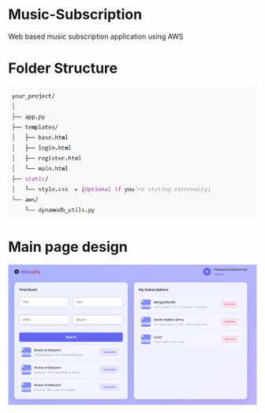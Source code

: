 # Music-Subscription
Web based music subscription application using AWS

# Folder Structure
![alt text](image.png)

# Main page design
![alt text](image-1.png)